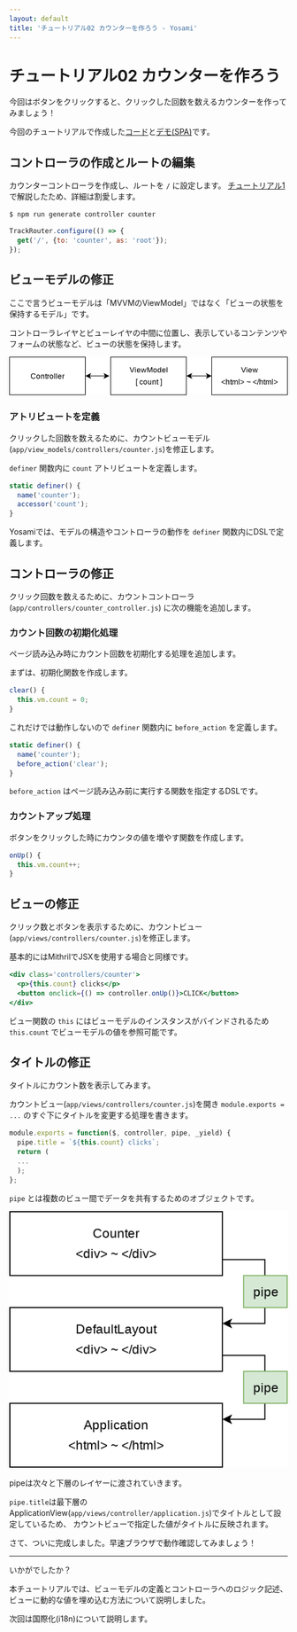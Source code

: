 ```yaml
---
layout: default
title: 'チュートリアル02 カウンターを作ろう - Yosami'
---
```


# チュートリアル02 カウンターを作ろう
今回はボタンをクリックすると、クリックした回数を数えるカウンターを作ってみましょう！

今回のチュートリアルで作成した[コード](https://github.com/yosami-framework/yosami-tutorial/tree/master/02_counter)と[デモ(SPA)](https://yosami-framework.github.io/demoes/02_counter/)です。

## コントローラの作成とルートの編集
カウンターコントローラを作成し、ルートを `/` に設定します。
[チュートリアル1](/ja/tutorials/01_hello_world)で解説したため、詳細は割愛します。

```shell
$ npm run generate controller counter
```

```javascript
TrackRouter.configure(() => {
  get('/', {to: 'counter', as: 'root'});
});
```

## ビューモデルの修正
ここで言うビューモデルは「MVVMのViewModel」ではなく「ビューの状態を保持するモデル」です。

コントローラレイヤとビューレイヤの中間に位置し、表示しているコンテンツやフォームの状態など、ビューの状態を保持します。

![ビューモデルのコンセプト](/assets/images/concepts/viewmodel.png)


### アトリビュートを定義
クリックした回数を数えるために、カウントビューモデル(`app/view_models/controllers/counter.js`)を修正します。

`definer` 関数内に `count` アトリビュートを定義します。

```javascript
static definer() {
  name('counter');
  accessor('count');
}
```

Yosamiでは、モデルの構造やコントローラの動作を `definer` 関数内にDSLで定義します。

## コントローラの修正
クリック回数を数えるために、カウントコントローラ (`app/controllers/counter_controller.js`) に次の機能を追加します。

### カウント回数の初期化処理
ページ読み込み時にカウント回数を初期化する処理を追加します。

まずは、初期化関数を作成します。

```javascript
clear() {
  this.vm.count = 0;
}
```

これだけでは動作しないので `definer` 関数内に `before_action` を定義します。

```javascript
static definer() {
  name('counter');
  before_action('clear');
}
```

`before_action` はページ読み込み前に実行する関数を指定するDSLです。

### カウントアップ処理
ボタンをクリックした時にカウンタの値を増やす関数を作成します。

```javascript
onUp() {
  this.vm.count++;
}
```

## ビューの修正
クリック数とボタンを表示するために、カウントビュー(`app/views/controllers/counter.js`)を修正します。

基本的にはMithrilでJSXを使用する場合と同様です。

```jsx
<div class='controllers/counter'>
  <p>{this.count} clicks</p>
  <button onclick={() => controller.onUp()}>CLICK</button>
</div>
```

ビュー関数の `this` にはビューモデルのインスタンスがバインドされるため `this.count` でビューモデルの値を参照可能です。

## タイトルの修正
タイトルにカウント数を表示してみます。

カウントビュー(`app/views/controllers/counter.js`)を開き `module.exports = ...` のすぐ下にタイトルを変更する処理を書きます。

```jsx
module.exports = function($, controller, pipe, _yield) {
  pipe.title = `${this.count} clicks`;
  return (
  ...
  );
};
```

`pipe` とは複数のビュー間でデータを共有するためのオブジェクトです。

![パイプのコンセプト](/assets/images/concepts/pipe.png)

pipeは次々と下層のレイヤーに渡されていきます。

`pipe.title`は最下層のApplicationView(`app/views/controller/application.js`)でタイトルとして設定しているため、
カウントビューで指定した値がタイトルに反映されます。

さて、ついに完成しました。早速ブラウザで動作確認してみましょう！

----
いかがでしたか？

本チュートリアルでは、ビューモデルの定義とコントローラへのロジック記述、ビューに動的な値を埋め込む方法について説明しました。

次回は国際化(i18n)について説明します。
